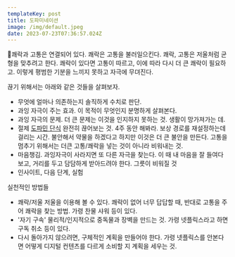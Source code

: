 ```yaml
---
templateKey: post
title: 도파미네이션
image: /img/default.jpeg
date: 2023-07-23T07:36:57.024Z
---
```



쾌락과 고통은 연결되어 있다. 쾌락은 고통을 불러일으킨다. 쾌락, 고통은 저울처럼 균형을 맞추려고 한다.  쾌락이 있다면 고통이 따르고, 이에 따라 다시 더 큰 쾌락이 필요하고. 이렇게 평범한 기분을 느끼지 못하고 자극에 무뎌진다.

끊기 위해서는 아래와 같은 것들을 살펴보자.

* 무엇에 얼마나 의존하는지 솔직하게 수치로 판단.
* 과잉 자극이 주는 효과. 이 목적이 무엇인지 분명하게 살펴본다.
* 과잉 자극의 문제. 더 큰 문제는 이것을 인지하지 못하는 것. 생활이 망가져가는 데.
* 절제 [도파민 단식](https://www.youtube.com/watch?v=2y9xt4FIl7o&t=142s) 완전히 끊어보는 것. 4주 동안 해봐라. 보상 경로를 재설정하는데 걸리는 시간. 불안해서 약물을 하겠다고 하지만 이것은 더 큰 불안을 만든다. 고통을 멈추기 위해서는 더큰 고통/쾌락을 넣는 것이 아니라 비워내는 것.
* 마음챙김.  과잉자극이 사라지면 또 다른 자극을 찾는다. 이 때 내 마음을 잘 들여다 보고, 거리를 두고 담담하게 받아드려야 한다. 그릇이 비워질 것
* 인사이트, 다음 단계, 실험

실천적인 방법들

* 쾌락/저울 저울을 이용해 볼 수 있다. 쾌락이 없어 너무 답답할 때, 반대로 고통을 주어 쾌락을 찾는 방법. 가령 찬물 샤워 등이 있다.
* '자기 구속' 물리적/인지적으로 중독물과 장벽을 만드는 것. 가령 넷플릭스라고 하면 구독 취소 등이 있다. 
* 다시 돌아가지 않으려면, 구체적인 계획을 만들어야 한다. 가령 넷플릭스를 안본다면 어떻게 디지털 컨텐츠를 다르게 소비할 지 계획을 세우는 것.